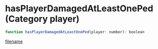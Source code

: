 # hasPlayerDamagedAtLeastOnePed (Category player)

```js
function hasPlayerDamagedAtLeastOnePed(player: number): boolean
```

[filename](hasPlayerDamagedAtLeastOnePed_m.md ':include')